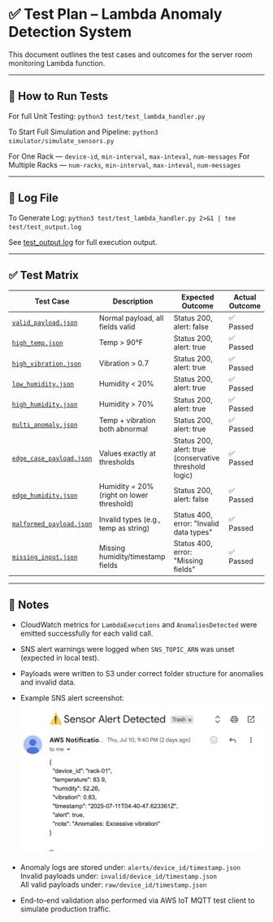 # ✅ Test Plan – Lambda Anomaly Detection System

This document outlines the test cases and outcomes for the server room monitoring Lambda function.

---

## 🧪 How to Run Tests
For full Unit Testing:
`python3 test/test_lambda_handler.py`

To Start Full Simulation and Pipeline:
`python3 simulator/simulate_sensors.py`

For One Rack — `device-id`, `min-interval`, `max-inteval`, `num-messages`
For Multiple Racks — `num-racks`, `min-interval`, `max-inteval`, `num-messages`

---

## 🔗 Log File
To Generate Log:
`python3 test/test_lambda_handler.py 2>&1 | tee test/test_output.log`

See [test_output.log](test_output.log) for full execution output.

---

## ✅ Test Matrix

| Test Case             | Description                                  | Expected Outcome                        | Actual Outcome                         |
|----------------------|----------------------------------------------|-----------------------------------------|----------------------------------------|
| [`valid_payload.json`](../test_inputs/valid_payload.json) | Normal payload, all fields valid             | Status 200, alert: false                | ✅ Passed                              |
| [`high_temp.json`](../test_inputs/high_temp.json)     | Temp > 90°F                                  | Status 200, alert: true                 | ✅ Passed                              |
| [`high_vibration.json`](../test_inputs/high_vibration.json)| Vibration > 0.7                              | Status 200, alert: true                 | ✅ Passed                              |
| [`low_humidity.json`](../test_inputs/low_humidity.json)  | Humidity < 20%                               | Status 200, alert: true                 | ✅ Passed                              |
| [`high_humidity.json`](../test_inputs/high_humidity.json) | Humidity > 70%                               | Status 200, alert: true                 | ✅ Passed                              |
| [`multi_anomaly.json`](../test_inputs/multi_anomaly.json) | Temp + vibration both abnormal               | Status 200, alert: true                 | ✅ Passed                              |
| [`edge_case_payload.json`](../test_inputs/edge_case_payload.json) | Values exactly at thresholds             | Status 200, alert: true (conservative threshold logic) | ✅ Passed |
| [`edge_humidity.json`](../test_inputs/edge_humidity.json) | Humidity = 20% (right on lower threshold)    | Status 200, alert: false                | ✅ Passed                              |
| [`malformed_payload.json`](../test_inputs/malformed_payload.json)| Invalid types (e.g., temp as string)      | Status 400, error: "Invalid data types" | ✅ Passed                              |
| [`missing_input.json`](../test_inputs/missing_input.json) | Missing humidity/timestamp fields            | Status 400, error: "Missing fields"     | ✅ Passed                              |

---

## 📌 Notes

- CloudWatch metrics for `LambdaExecutions` and `AnomaliesDetected` were emitted successfully for each valid call.
- SNS alert warnings were logged when `SNS_TOPIC_ARN` was unset (expected in local test).
- Payloads were written to S3 under correct folder structure for anomalies and invalid data.

- Example SNS alert screenshot:
  ![SNS Alert Screenshot](../docs/sns_alert_sample.png)

- Anomaly logs are stored under: `alerts/device_id/timestamp.json`  
  Invalid payloads under: `invalid/device_id/timestamp.json`  
  All valid payloads under: `raw/device_id/timestamp.json`

- End-to-end validation also performed via AWS IoT MQTT test client to simulate production traffic.